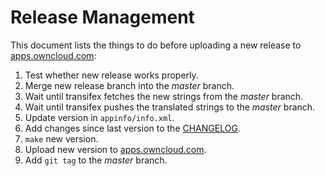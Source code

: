 Release Management
==================

This document lists the things to do before uploading a new release to [apps.owncloud.com](http://apps.owncloud.com/content/show.php/Mozilla+Sync?content=161793):

1. Test whether new release works properly.
2. Merge new release branch into the *master* branch.
3. Wait until transifex fetches the new strings from the *master* branch.
4. Wait until transifex pushes the translated strings to the *master* branch.
5. Update version in ```appinfo/info.xml```.
6. Add changes since last version to the [CHANGELOG](CHANGELOG).
7. ```make``` new version.
8. Upload new version to [apps.owncloud.com](http://apps.owncloud.com/content/show.php/Mozilla+Sync?content=161793).
9. Add ```git tag``` to the *master* branch.

